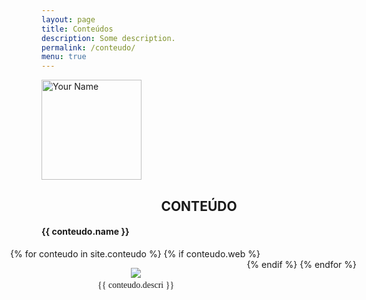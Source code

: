 ```yaml
---
layout: page
title: Conteúdos
description: Some description.
permalink: /conteudo/
menu: true
---
```

<img itemprop="image" class="img-rounded" src="http://pacceqx.github.io\assets\img\icons\read.svg" alt="Your Name" style="width: 160px;">
<h2 style="text-align: center; ">CONTEÚDO</h2>
<style type="text/css" media="screen">
@font-face {
  font-family: 'Josefin Sans';
  font-style: normal;
  font-weight: 400;
  src: local('Josefin Sans Regular'), local('JosefinSans-Regular'), url(https://fonts.gstatic.com/s/josefinsans/v14/Qw3aZQNVED7rKGKxtqIqX5EUDXx9.ttf) format('truetype');
}
@font-face {
  font-family: 'Josefin Sans';
  font-style: normal;
  font-weight: 700;
  src: local('Josefin Sans Bold'), local('JosefinSans-Bold'), url(https://fonts.gstatic.com/s/josefinsans/v14/Qw3FZQNVED7rKGKxtqIqX5Ectllte10k.ttf) format('truetype');
}
.container { 
  overflow-Y: hidden;
  display:flex;
  flex-flow: row wrap;
  justify-content:space-between; 
  margin-left: -50px;
}
#celula{
  height: 500px; 
  width: 250px;
  text-align: center;
  margin-left: auto;
  margin-right: auto;
  font-family: 'Josefin Sans';
}
ul {
list-style-type: none;
}
</style>

#### {{ conteudo.name }}

<div class="container">  
{% for conteudo in site.conteudo %}
{% if conteudo.web %}
      <div id="celula">
          <ul>
              <li><img  src="{{ conteudo.photo }}" ></li>
              <li>{{ conteudo.descri }}</li>
          </ul>
      </div>  
      {% endif %} 
      {% endfor %}
    </div>
   
